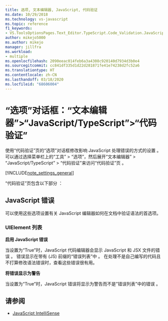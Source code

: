 ```yaml
---
title: 选项, 文本编辑器, JavaScript, 代码验证
ms.date: 10/29/2018
ms.technology: vs-javascript
ms.topic: reference
f1_keywords:
- VS.ToolsOptionsPages.Text_Editor.TypeScript.Code_Validation.JavaScript_Errors
author: mikejo5000
ms.author: mikejo
manager: jillfra
ms.workload:
- multiple
ms.openlocfilehash: 2090eeac014feb6a3a4308c920140d7934d3b0e4
ms.sourcegitcommit: cc841df335d1d22d281871fe41e74238d2fc52a6
ms.translationtype: HT
ms.contentlocale: zh-CN
ms.lasthandoff: 03/18/2020
ms.locfileid: "68606004"
---
```

# <a name="options-dialog-box-text-editor--javascripttypescript--code-validation"></a>“选项”对话框：“文本编辑器”\>“JavaScript/TypeScript”\>“代码验证”

使用“代码验证”页的“选项”对话框修改影响 JavaScript 处理错误的方式的设置   。 可以通过选择菜单栏上的“工具” > “选项”，然后展开“文本编辑器” > “JavaScript/TypeScript” > “代码验证”来访问“代码验证”页       。

[!INCLUDE[note_settings_general](../../data-tools/includes/note_settings_general_md.md)]

“代码验证”页包含以下部分  ：

## <a name="javascript-errors"></a>JavaScript 错误

可以使用这些选项设置有关 JavaScript 编辑器如何在文档中验证语法的首选项。

### <a name="uielement-list"></a>UIElement 列表

**启用 JavaScript 错误**

当设置为“True”时，JavaScript 代码编辑器会显示 JavaScript 和 JSX 文件的错误  。 错误显示在带有 (JS) 前缀的“错误列表”中  。 在处理不是自己编写的代码且不打算修改语法错误时，查看这些错误很有用。

**将错误显示为警告**

当设置为“True”时，JavaScript 错误将显示为警告而不是”错误列表”中的错误   。

## <a name="see-also"></a>请参阅

- [JavaScript IntelliSense](../../ide/javascript-intellisense.md)